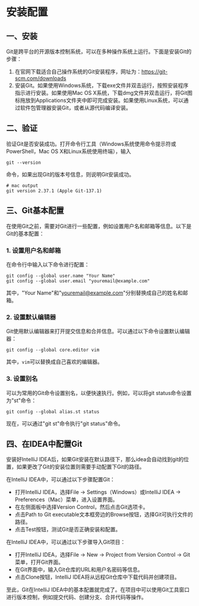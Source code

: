 # 安装配置

## 一、安装

Git是跨平台的开源版本控制系统，可以在多种操作系统上运行。下面是安装Git的步骤：

1. 在官网下载适合自己操作系统的Git安装程序，网址为：https://git-scm.com/downloads
2. 安装Git。如果使用Windows系统，下载exe文件并双击运行，按照安装程序指示进行安装。如果使用Mac OS X系统，下载dmg文件并双击运行，将Git图标拖放到Applications文件夹中即可完成安装。如果使用Linux系统，可以通过软件包管理器安装Git，或者从源代码编译安装。

## 二、验证

验证Git是否安装成功。打开命令行工具（Windows系统使用命令提示符或PowerShell，Mac OS X和Linux系统使用终端），输入

```shell
git --version
```

命令，如果出现Git的版本号信息，则说明Git安装成功。

```shell
# mac output
git version 2.37.1 (Apple Git-137.1)
```



## 三、Git基本配置

在使用Git之前，需要对Git进行一些配置，例如设置用户名和邮箱等信息。以下是Git的基本配置：

### 1. 设置用户名和邮箱

在命令行中输入以下命令进行配置：

```shell
git config --global user.name "Your Name"
git config --global user.email "youremail@example.com"
```

其中，"Your Name"和"[youremail@example.com](mailto:youremail@example.com)"分别替换成自己的姓名和邮箱。

### 2. 设置默认编辑器

Git使用默认编辑器来打开提交信息和合并信息。可以通过以下命令设置默认编辑器：

```shell
git config --global core.editor vim
```

其中，`vim`可以替换成自己喜欢的编辑器。

### 3. 设置别名

可以为常用的Git命令设置别名，以便快速执行。例如，可以将git status命令设置为"st"命令：

```shell
git config --global alias.st status
```

现在，可以通过"git st"命令执行"git status"命令。



## 四、在IDEA中配置Git

安装好IntelliJ IDEA后，如果Git安装在默认路径下，那么idea会自动找到git的位置，如果更改了Git的安装位置则需要手动配置下Git的路径。

在IntelliJ IDEA中，可以通过以下步骤配置Git：

- 打开IntelliJ IDEA，选择File -> Settings（Windows）或IntelliJ IDEA -> Preferences（Mac）菜单，进入设置界面。
- 在左侧面板中选择Version Control，然后点击Git选项卡。
- 点击Path to Git executable文本框旁边的Browse按钮，选择Git可执行文件的路径。
- 点击Test按钮，测试Git是否正确安装和配置。

在IntelliJ IDEA中，可以通过以下步骤导入Git项目：

- 打开IntelliJ IDEA，选择File -> New -> Project from Version Control -> Git菜单，打开Git界面。
- 在Git界面中，输入Git仓库的URL和用户名密码等信息。
- 点击Clone按钮，IntelliJ IDEA将从远程Git仓库中下载代码并创建项目。

至此，Git在IntelliJ IDEA中的基本配置就完成了。在项目中可以使用Git工具窗口进行版本控制，例如提交代码、创建分支、合并代码等操作。

